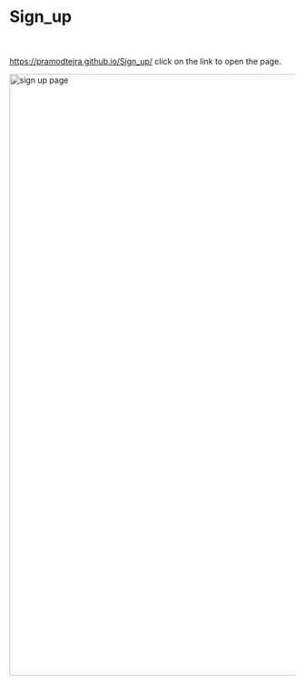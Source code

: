 # Sign_up<br><br>

 https://pramodtejra.github.io/Sign_up/ click on the link to open the page.<br>

<img width="1058" alt="sign up page" src="https://user-images.githubusercontent.com/99544644/188551124-2e889ec3-46a5-47cf-9c19-f5004d275b22.png">
